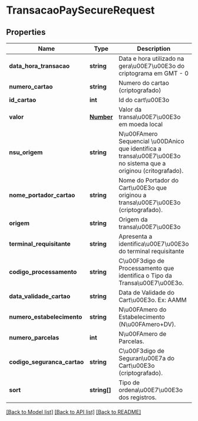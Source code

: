 # TransacaoPaySecureRequest

## Properties
Name | Type | Description | Notes
------------ | ------------- | ------------- | -------------
**data_hora_transacao** | **string** | Data e hora utilizado na gera\u00E7\u00E3o do criptograma em GMT - 0 | [optional] 
**numero_cartao** | **string** | Numero do cartao (criptografado) | [optional] 
**id_cartao** | **int** | Id do cart\u00E3o | [optional] 
**valor** | [**Number**](Number.md) | Valor da transa\u00E7\u00E3o em moeda local | [optional] 
**nsu_origem** | **string** | N\u00FAmero Sequencial \u00DAnico que identifica a transa\u00E7\u00E3o no sistema que a originou (critografado). | [optional] 
**nome_portador_cartao** | **string** | Nome do Portador do Cart\u00E3o que originou a transa\u00E7\u00E3o (criptografado). | [optional] 
**origem** | **string** | Origem da transa\u00E7\u00E3o | [optional] 
**terminal_requisitante** | **string** | Apresenta a identifica\u00E7\u00E3o do terminal requisitante | 
**codigo_processamento** | **string** | C\u00F3digo de Processamento que identifica o Tipo da Transa\u00E7\u00E3o. | 
**data_validade_cartao** | **string** | Data de Validade do Cart\u00E3o. Ex: AAMM | 
**numero_estabelecimento** | **string** | N\u00FAmero do Estabelecimento (N\u00FAmero+DV). | 
**numero_parcelas** | **int** | N\u00FAmero de Parcelas. | 
**codigo_seguranca_cartao** | **string** | C\u00F3digo de Seguran\u00E7a do Cart\u00E3o (criptografado). | 
**sort** | **string[]** | Tipo de ordena\u00E7\u00E3o dos registros. | [optional] 

[[Back to Model list]](../README.md#documentation-for-models) [[Back to API list]](../README.md#documentation-for-api-endpoints) [[Back to README]](../README.md)


